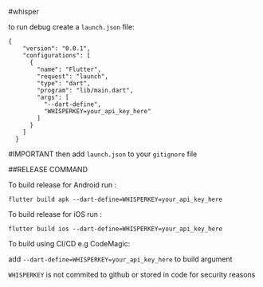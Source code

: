 #whisper

to run debug create a `launch.json` file:

```
{
    "version": "0.0.1",
    "configurations": [
      {
        "name": "Flutter",
        "request": "launch",
        "type": "dart",
        "program": "lib/main.dart",
        "args": [
          "--dart-define",
          "WHISPERKEY=your_api_key_here"
        ]
      }
    ]
  }
```
#IMPORTANT
then add `launch.json` to your `gitignore` file 




##RELEASE COMMAND

To build release for Android run :

`flutter build apk --dart-define=WHISPERKEY=your_api_key_here
`

To build release for iOS run :

`flutter build ios --dart-define=WHISPERKEY=your_api_key_here`

To build using CI/CD e.g CodeMagic:

add `--dart-define=WHISPERKEY=your_api_key_here` to build argument

`WHISPERKEY` is not commited to github or stored in code for security reasons





